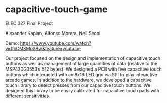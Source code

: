 # capacitive-touch-game
ELEC 327 Final Project

Alexander Kaplan,
Alfonso Morera,
Neil Seoni

Demo: https://www.youtube.com/watch?v=ffcCMSMpSBw&feature=youtu.be

Our project focused on the design and implementation of capacitive 
touch buttons as well as management of large quantities of data 
(relative to the MSP430G3553’s 512 bytes). We designed a PCB with five 
capacitive touch buttons which interacted with an 8x16 LED grid via SPI to 
play interactive arcade games. In addition to the hardware, we developed a 
capacitive touch library to detect presses from our capacitive touch buttons. 
We designed this library to be easily calibrated for capacitive touch pads 
with different sensitivities.
